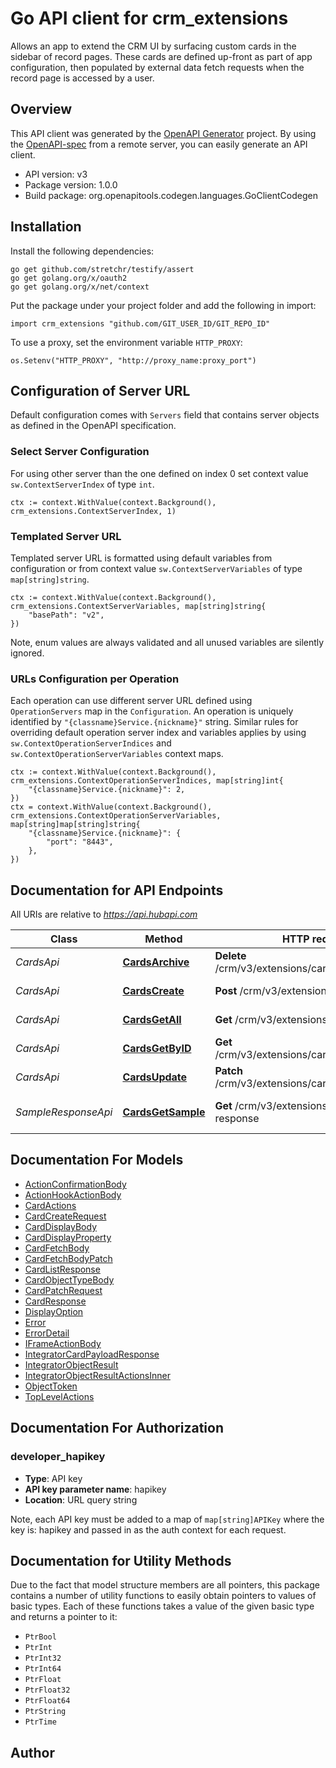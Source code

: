 # Go API client for crm_extensions

Allows an app to extend the CRM UI by surfacing custom cards in the sidebar of record pages. These cards are defined up-front as part of app configuration, then populated by external data fetch requests when the record page is accessed by a user.

## Overview
This API client was generated by the [OpenAPI Generator](https://openapi-generator.tech) project.  By using the [OpenAPI-spec](https://www.openapis.org/) from a remote server, you can easily generate an API client.

- API version: v3
- Package version: 1.0.0
- Build package: org.openapitools.codegen.languages.GoClientCodegen

## Installation

Install the following dependencies:

```shell
go get github.com/stretchr/testify/assert
go get golang.org/x/oauth2
go get golang.org/x/net/context
```

Put the package under your project folder and add the following in import:

```golang
import crm_extensions "github.com/GIT_USER_ID/GIT_REPO_ID"
```

To use a proxy, set the environment variable `HTTP_PROXY`:

```golang
os.Setenv("HTTP_PROXY", "http://proxy_name:proxy_port")
```

## Configuration of Server URL

Default configuration comes with `Servers` field that contains server objects as defined in the OpenAPI specification.

### Select Server Configuration

For using other server than the one defined on index 0 set context value `sw.ContextServerIndex` of type `int`.

```golang
ctx := context.WithValue(context.Background(), crm_extensions.ContextServerIndex, 1)
```

### Templated Server URL

Templated server URL is formatted using default variables from configuration or from context value `sw.ContextServerVariables` of type `map[string]string`.

```golang
ctx := context.WithValue(context.Background(), crm_extensions.ContextServerVariables, map[string]string{
	"basePath": "v2",
})
```

Note, enum values are always validated and all unused variables are silently ignored.

### URLs Configuration per Operation

Each operation can use different server URL defined using `OperationServers` map in the `Configuration`.
An operation is uniquely identified by `"{classname}Service.{nickname}"` string.
Similar rules for overriding default operation server index and variables applies by using `sw.ContextOperationServerIndices` and `sw.ContextOperationServerVariables` context maps.

```
ctx := context.WithValue(context.Background(), crm_extensions.ContextOperationServerIndices, map[string]int{
	"{classname}Service.{nickname}": 2,
})
ctx = context.WithValue(context.Background(), crm_extensions.ContextOperationServerVariables, map[string]map[string]string{
	"{classname}Service.{nickname}": {
		"port": "8443",
	},
})
```

## Documentation for API Endpoints

All URIs are relative to *https://api.hubapi.com*

Class | Method | HTTP request | Description
------------ | ------------- | ------------- | -------------
*CardsApi* | [**CardsArchive**](docs/CardsApi.md#cardsarchive) | **Delete** /crm/v3/extensions/cards/{appId}/{cardId} | Delete a card
*CardsApi* | [**CardsCreate**](docs/CardsApi.md#cardscreate) | **Post** /crm/v3/extensions/cards/{appId} | Create a new card
*CardsApi* | [**CardsGetAll**](docs/CardsApi.md#cardsgetall) | **Get** /crm/v3/extensions/cards/{appId} | Get all cards
*CardsApi* | [**CardsGetByID**](docs/CardsApi.md#cardsgetbyid) | **Get** /crm/v3/extensions/cards/{appId}/{cardId} | Get a card.
*CardsApi* | [**CardsUpdate**](docs/CardsApi.md#cardsupdate) | **Patch** /crm/v3/extensions/cards/{appId}/{cardId} | Update a card
*SampleResponseApi* | [**CardsGetSample**](docs/SampleResponseApi.md#cardsgetsample) | **Get** /crm/v3/extensions/cards/sample-response | Get sample card detail response


## Documentation For Models

 - [ActionConfirmationBody](docs/ActionConfirmationBody.md)
 - [ActionHookActionBody](docs/ActionHookActionBody.md)
 - [CardActions](docs/CardActions.md)
 - [CardCreateRequest](docs/CardCreateRequest.md)
 - [CardDisplayBody](docs/CardDisplayBody.md)
 - [CardDisplayProperty](docs/CardDisplayProperty.md)
 - [CardFetchBody](docs/CardFetchBody.md)
 - [CardFetchBodyPatch](docs/CardFetchBodyPatch.md)
 - [CardListResponse](docs/CardListResponse.md)
 - [CardObjectTypeBody](docs/CardObjectTypeBody.md)
 - [CardPatchRequest](docs/CardPatchRequest.md)
 - [CardResponse](docs/CardResponse.md)
 - [DisplayOption](docs/DisplayOption.md)
 - [Error](docs/Error.md)
 - [ErrorDetail](docs/ErrorDetail.md)
 - [IFrameActionBody](docs/IFrameActionBody.md)
 - [IntegratorCardPayloadResponse](docs/IntegratorCardPayloadResponse.md)
 - [IntegratorObjectResult](docs/IntegratorObjectResult.md)
 - [IntegratorObjectResultActionsInner](docs/IntegratorObjectResultActionsInner.md)
 - [ObjectToken](docs/ObjectToken.md)
 - [TopLevelActions](docs/TopLevelActions.md)


## Documentation For Authorization



### developer_hapikey

- **Type**: API key
- **API key parameter name**: hapikey
- **Location**: URL query string

Note, each API key must be added to a map of `map[string]APIKey` where the key is: hapikey and passed in as the auth context for each request.


## Documentation for Utility Methods

Due to the fact that model structure members are all pointers, this package contains
a number of utility functions to easily obtain pointers to values of basic types.
Each of these functions takes a value of the given basic type and returns a pointer to it:

* `PtrBool`
* `PtrInt`
* `PtrInt32`
* `PtrInt64`
* `PtrFloat`
* `PtrFloat32`
* `PtrFloat64`
* `PtrString`
* `PtrTime`

## Author



